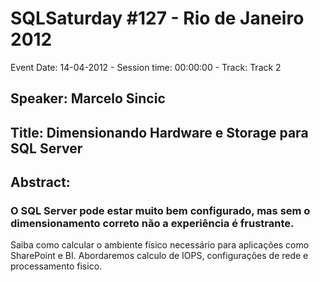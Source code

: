 # SQLSaturday #127 - Rio de Janeiro 2012
Event Date: 14-04-2012 - Session time: 00:00:00 - Track: Track 2
## Speaker: Marcelo Sincic
## Title: Dimensionando Hardware e Storage para SQL Server
## Abstract:
### O SQL Server pode estar muito bem configurado, mas sem o dimensionamento correto não a experiência é frustrante.
Saiba como calcular o ambiente físico necessário para aplicações como SharePoint e BI.
Abordaremos calculo de IOPS, configurações de rede e processamento fisico.
